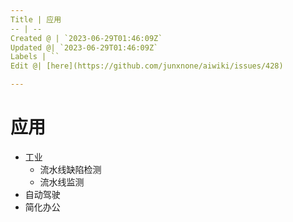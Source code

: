 ```yaml
---
Title | 应用
-- | --
Created @ | `2023-06-29T01:46:09Z`
Updated @| `2023-06-29T01:46:09Z`
Labels | ``
Edit @| [here](https://github.com/junxnone/aiwiki/issues/428)

---
```

# 应用
- 工业
  - 流水线缺陷检测
  - 流水线监测
- 自动驾驶
- 简化办公

